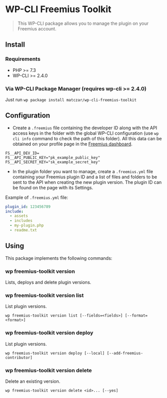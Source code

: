 # WP-CLI Freemius Toolkit

> This WP-CLI package allows you to manage the plugin on your Freemius account.

## Install

### Requirements

- PHP >= 7.3
- WP-CLI >= 2.4.0

### Via WP-CLI Package Manager (requires wp-cli >= 2.4.0)
Just run `wp package install matczar/wp-cli-freemius-toolkit`

## Configuration

- Create a `.freemius` file containing the developer ID along with the API access keys in the folder with the global WP-CLI configuration (use `wp cli info` command to check the path of this folder). All this data can be obtained on your profile page in the [Freemius dashboard](https://dashboard.freemius.com/#!/profile/).

```.dotenv
FS__API_DEV_ID=
FS__API_PUBLIC_KEY="pk_example_public_key"
FS__API_SECRET_KEY="sk_example_secret_key"
```

- In the plugin folder you want to manage, create a `.freemius.yml` file containing your Freemius plugin ID and a list of files and folders to be sent to the API when creating the new plugin version. The plugin ID can be found on the page with its Settings.

Example of `.freemius.yml` file:
```yaml
plugin_id: 123456789
include:
  - assets
  - includes
  - my-plugin.php
  - readme.txt
```

## Using

This package implements the following commands:

### wp freemius-toolkit version

Lists, deploys and delete plugin versions.

### wp freemius-toolkit version list

List plugin versions.

~~~
wp freemius-toolkit version list [--fields=<fields>] [--format=<format>]
~~~

### wp freemius-toolkit version deploy

List plugin versions.

~~~
wp freemius-toolkit version deploy [--local] [--add-freemius-contributor]
~~~

### wp freemius-toolkit version delete

Delete an existing version.

~~~
wp freemius-toolkit version delete <id>... [--yes]
~~~
